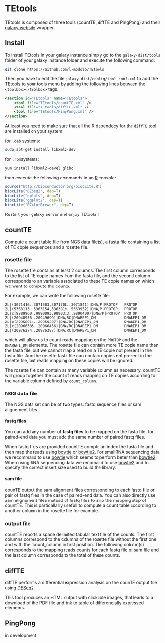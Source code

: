 # TEtools

TEtools is composed of three tools (countTE, diffTE and PingPong) and their [galaxy website](http://getgalaxy.org/) wrapper.

## Install

To install TEtools in your galaxy instance
simply go to the `galaxy-dist/tools` folder of your galaxy instance folder and execute the following command:

```sh
git clone https://github.com/l-modolo/TEtools
```

Then you have to edit the file `galaxy-dist/config/tool_conf.xml` to add the TEtools to your tools menu by adding the following lines between the `<toolbox></toolbox>` tags.
```xml
<section id="TEtools" name="TEtools">
    <tool file="TEtools/countTE.xml" />
    <tool file="TEtools/diffTE.xml" />
    <tool file="TEtools/PingPong.xml" />
</section>
```
At least you need to make sure that all the R dependecy for the `diffTE` tool are installed on yout system:

for `.deb` systems:
```sh
sudo apt-get install libxml2-dev
```
for `.rpm`systems:
```sh
yum install libxml2-devel glibc
```

then execute the following commands in an [R](http://cran.r-project.org/) console:
```R
source("http://bioconductor.org/biocLite.R")
biocLite("DESeq2", dep=T)
biocLite("gplots", dep=T)
biocLite("ggplot2", dep=T)
biocLite("RColorBrewer", dep=T)
```

Restart your galaxy server and enjoy TEtools !

## countTE

Compute a count table file from NGS data file(s), a fasta file containing a list of TE copie sequences and a rosette file.

### rosette file
The rosette file contains at least 2 columns. The first column corresponds to the list of TE copie names from the fasta file, and the second column corresponds to an variable associated to these TE copie names on which we want to compute the counts.

For example, we can write the following rosette file:
```
2L|(3071416..3071503,3071708..3071841)|DNA/P|PROTOP   PROTOP
2L|(5363113..5363154,5363819..5363952)|DNA/P|PROTOP   PROTOP
2L|c(9889960..9890093,9890313..9890400)|DNA/P|PROTOP  PROTOP
2L|(20948958..20949699)|DNA/RC|DNAREP1_DM             DNAREP1_DM
2L|c(20958914..20959207)|DNA/RC|DNAREP1_DM            DNAREP1_DM
2L|c(20966385..20966456)|DNA/RC|DNAREP1_DM            DNAREP1_DM
2L|(20976274..20976387)|DNA/RC|DNAREP1_DM             DNAREP1_DM
```

which will allow us to count reads mapping on the `PROTOP` and the `DNAREP1_DM` elements.
The rosette file can contain more TE copie name than the fasta file, but we cannot map a read on a TE copie not present in the fasta file.
And the rosette fasta file can contain copies not present in the rosette file, but reads mapping on these copies will be ignored.

The rosette file can contain as many variable column as necessary.
countTE will group together the count of reads mapping on TE copies according to the variable column defined by `count_column`.

### NGS data file

The NGS data set can be of two types: fastq sequence files or sam alignement files

#### fastq files
You can add any number of **fastq files** to be mapped on the fasta file, for paired-end data you must add the same number of paired fastq files.

When fastq files are provided countTE compte an index the fasta file and then map the reads using [bowtie](http://bowtie-bio.sourceforge.net/index.shtml) or [bowtie2](http://bowtie-bio.sourceforge.net/bowtie2/index.shtml).
For smallRNA sequencing data we recommand to use [bowtie](http://bowtie-bio.sourceforge.net/index.shtml) which seems to perform beter than [bowtie2](http://bowtie-bio.sourceforge.net/bowtie2/index.shtml).
When using RNA sequencing data we recomand to use [bowtie2](http://bowtie-bio.sourceforge.net/bowtie2/index.shtml) and to specify the correct insert size used to build the library.

#### sam file
counTE output the sam alignment files corresponding to each fastq file or pair of fastq files in the case of paired-end data.
You can also directly use sam alignement files instead of fastq files to skip the mapping step of countTE.
This is particallarly usefull to compute a count table according to another column in the rosette file for example.

### output file
countTE reports a space delimited tabular text file of the counts.
The first columns correspond to the columns of the rosette file without the first one and with the `count_column in first position.
The following column(s) corresponds to the mapping reads counts for each fastq file or sam file and the last column corresponds to the total of these counts.

## diffTE

diffTE performs a differential expression analysis on the counTE output file using [DESeq2](http://bioconductor.org/packages/release/bioc/html/DESeq2.html).

This tool produces an HTML output with clickable images, that leads to a download of the PDF file and link to table of differencially expressed elements.


## PingPong
in development

